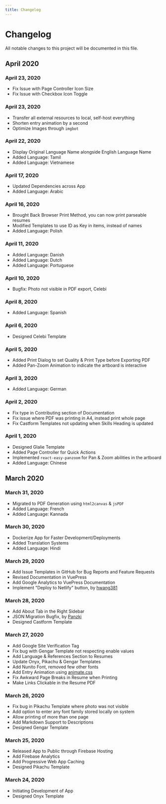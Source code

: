 ```yaml
---
title: Changelog
---
```


# Changelog

All notable changes to this project will be documented in this file.

## April 2020

### April 23, 2020

- Fix Issue with Page Controller Icon Size
- Fix Issue with Checkbox Icon Toggle

### April 23, 2020

- Transfer all external resources to local, self-host everything
- Shorten entry animation by a second
- Optimize Images through `imgbot`

### April 22, 2020

- Display Original Language Name alongside English Language Name
- Added Language: Tamil
- Added Language: Vietnamese

### April 17, 2020

- Updated Dependencies across App
- Added Language: Arabic

### April 16, 2020

- Brought Back Browser Print Method, you can now print parseable resumes
- Modified Templates to use ID as Key in items, instead of names
- Added Language: Polish

### April 11, 2020

- Added Language: Danish
- Added Language: Dutch
- Added Language: Portuguese

### April 10, 2020

- Bugfix: Photo not visible in PDF export, Celebi

### April 8, 2020

- Added Language: Spanish

### April 6, 2020

- Designed Celebi Template

### April 5, 2020

- Added Print Dialog to set Quality & Print Type before Exporting PDF
- Added Pan-Zoom Animation to indicate the artboard is interactive

### April 3, 2020

- Added Language: German

### April 2, 2020

- Fix type in Contributing section of Documentation
- Fix issue where PDF was printing in A4, instead print whole page
- Fix Castform Templates not updating when Skills Heading is updated

### April 1, 2020

- Designed Glalie Template
- Added Page Controller for Quick Actions
- Implemented `react-easy-panzoom` for Pan & Zoom abilities in the artboard
- Added Language: Chinese

## March 2020

### March 31, 2020

- Migrated to PDF Generation using `html2canvas` & `jsPDF`
- Added Language: French
- Added Language: Kannada

### March 30, 2020

- Dockerize App for Faster Development/Deployments
- Added Translation Systems
- Added Language: Hindi

### March 29, 2020

- Add Issue Templates in GitHub for Bug Reports and Feature Requests
- Revised Documentation in VuePress
- Add Google Analytics to VuePress Documentation
- Implement "Deploy to Netlify" button, by [hwang381](https://github.com/hwang381)

### March 28, 2020

- Add About Tab in the Right Sidebar
- JSON Migration Bugfix, by [Panzki](https://github.com/Panzki)
- Designed Castform Template

### March 27, 2020

- Add Google Site Verification Tag
- Fix bug with Gengar Template not respecting enable values
- Add Language & References Section to Resumes
- Update Onyx, Pikachu & Gengar Templates
- Add Nunito Font, removed few other fonts
- Add Entry Animation using [animate.css](https://daneden.github.io/animate.css/)
- Fix Awkward Page Breaks in Resume when Printing
- Make Links Clickable in the Resume PDF

### March 26, 2020

- Fix bug in Pikachu Template where photo was not visible
- Add option to enter any font family stored locally on system
- Allow printing of more than one page
- Add Markdown Support to Descriptions
- Designed Gengar Template

### March 25, 2020

- Released App to Public through Firebase Hosting
- Add Firebase Analytics
- Add Progressive Web App Caching
- Designed Pikachu Template

### March 24, 2020

- Initiating Development of App
- Designed Onyx Template

